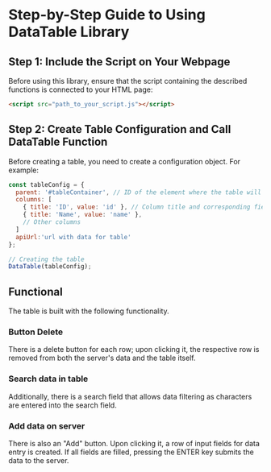 # Step-by-Step Guide to Using DataTable Library

## Step 1: Include the Script on Your Webpage

Before using this library, ensure that the script containing the described 
functions is connected to your HTML page:

```html
<script src="path_to_your_script.js"></script>
```

## Step 2: Create Table Configuration and Call DataTable Function

Before creating a table, you need to create a configuration object. For example:

```javascript
const tableConfig = {
  parent: '#tableContainer', // ID of the element where the table will be inserted
  columns: [
    { title: 'ID', value: 'id' }, // Column title and corresponding field in the data
    { title: 'Name', value: 'name' },
    // Other columns
  ]
  apiUrl:'url with data for table'
};

// Creating the table
DataTable(tableConfig);
```

## Functional
The table is built with the following functionality. 
### Button Delete 
There is a delete button for each row; upon clicking it, the respective row is removed from both the server's data and the table itself. 
### Search data in table
Additionally, there is a search field that allows data filtering as characters are entered into the search field. 
### Add data on server
There is also an "Add" button. Upon clicking it, a row of input fields for data entry is created. If all fields are filled, pressing the ENTER key submits the data to the server.